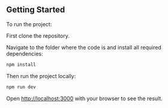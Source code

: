 ## Getting Started

To run the project:

First clone the repository.

Navigate to the folder where the code is and install all required dependencies:
```bash
npm install
```

Then run the project locally:
```bash
npm run dev
```

Open [http://localhost:3000](http://localhost:3000) with your browser to see the result.
